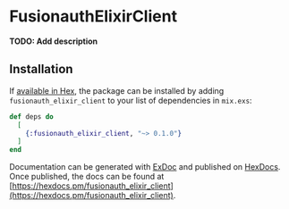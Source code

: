 # FusionauthElixirClient

**TODO: Add description**

## Installation

If [available in Hex](https://hex.pm/docs/publish), the package can be installed
by adding `fusionauth_elixir_client` to your list of dependencies in `mix.exs`:

```elixir
def deps do
  [
    {:fusionauth_elixir_client, "~> 0.1.0"}
  ]
end
```

Documentation can be generated with [ExDoc](https://github.com/elixir-lang/ex_doc)
and published on [HexDocs](https://hexdocs.pm). Once published, the docs can
be found at [https://hexdocs.pm/fusionauth_elixir_client](https://hexdocs.pm/fusionauth_elixir_client).

